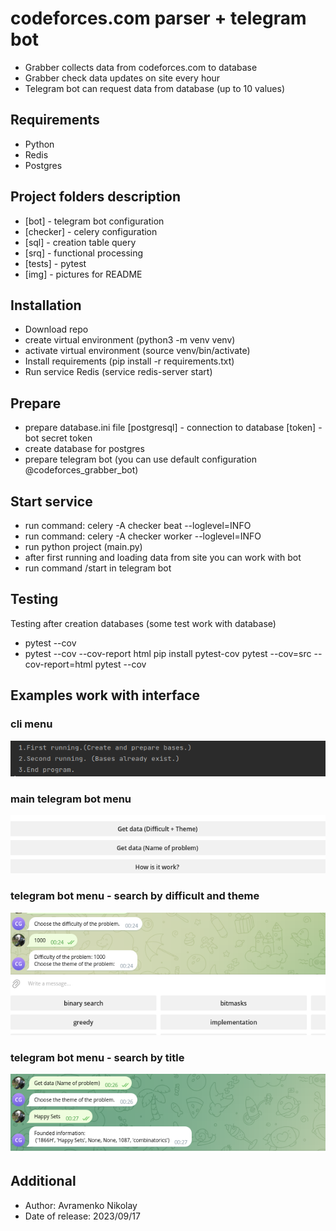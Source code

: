 # codeforces.com parser + telegram bot
* Grabber collects data from codeforces.com to database
* Grabber check data updates on site every hour
* Telegram bot can request data from database (up to 10 values)
## Requirements
* Python
* Redis
* Postgres
## Project folders description
* [bot] - telegram bot configuration 
* [checker] - celery configuration
* [sql] - creation table query 
* [srq] - functional processing
* [tests] - pytest
* [img] - pictures for README
## Installation
* Download repo
* create virtual environment (python3 -m venv venv)
* activate virtual environment (source venv/bin/activate)
* Install requirements (pip install -r requirements.txt)
* Run service Redis (service redis-server start)
## Prepare 
* prepare database.ini file [postgresql] - connection to database [token] - bot secret token
* create database for postgres
* prepare telegram bot (you can use default configuration @codeforces_grabber_bot)
## Start service
* run command: celery -A checker beat --loglevel=INFO
* run command: celery -A checker worker --loglevel=INFO
* run python project (main.py)
* after first running and loading data from site you can work with bot
* run command /start in telegram bot
## Testing
Testing after creation databases (some test work with database)
* pytest --cov
* pytest --cov --cov-report html
  pip install pytest-cov
  pytest --cov=src --cov-report=html
pytest --cov
## Examples work with interface
### cli menu
![img.png](img/img.png)
### main telegram bot menu
![img2.png](img/img2.png)
### telegram bot menu - search by difficult and theme
![img3.png](img/img3.png)
### telegram bot menu - search by title
![img4.png](img/img4.png)
## Additional
* Author: Avramenko Nikolay
* Date of release: 2023/09/17